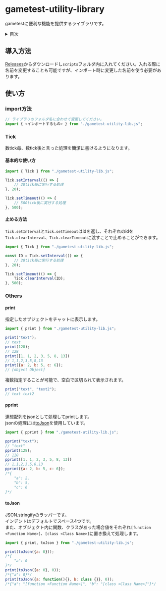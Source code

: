 # gametest-utility-library
gametestに便利な機能を提供するライブラリです。

<!-- START doctoc generated TOC please keep comment here to allow auto update -->
<!-- DON'T EDIT THIS SECTION, INSTEAD RE-RUN doctoc TO UPDATE -->
<details>
<summary>目次</summary>

- [導入方法](#%E5%B0%8E%E5%85%A5%E6%96%B9%E6%B3%95)
- [使い方](#%E4%BD%BF%E3%81%84%E6%96%B9)
  - [import方法](#import%E6%96%B9%E6%B3%95)
  - [Event](#event)
    - [基本的な使い方](#%E5%9F%BA%E6%9C%AC%E7%9A%84%E3%81%AA%E4%BD%BF%E3%81%84%E6%96%B9)
    - [削除する方法](#%E5%89%8A%E9%99%A4%E3%81%99%E3%82%8B%E6%96%B9%E6%B3%95)
  - [Tick](#tick)
    - [基本的な使い方](#%E5%9F%BA%E6%9C%AC%E7%9A%84%E3%81%AA%E4%BD%BF%E3%81%84%E6%96%B9-1)
    - [止める方法](#%E6%AD%A2%E3%82%81%E3%82%8B%E6%96%B9%E6%B3%95)
  - [Others](#others)
    - [print](#print)
    - [pprint](#pprint)
    - [error](#error)
    - [warn](#warn)
    - [toJson](#tojson)

</details>
<!-- END doctoc generated TOC please keep comment here to allow auto update -->

## 導入方法
[Releases](https://github.com/Lapis256/gametest-utility-library/releases)からダウンロードし`scripts`フォルダ内に入れてください。入れる際に名前を変更することも可能ですが、インポート時に変更した名前を使う必要があります。
## 使い方
### import方法
```js
// ライブラリのフォルダ名に合わせて変更してください。
import { <インポートするもの> } from "./gametest-utility-lib.js";
```

### Tick
数tick毎、数tick後と言った処理を簡潔に書けるようになります。
#### 基本的な使い方
```js
import { Tick } from "./gametest-utility-lib.js";

Tick.setInterval(() => {
    // 20tick毎に実行する処理
}, 20);

Tick.setTimeout(() => {
    // 500tick後に実行する処理
}, 500);
```
#### 止める方法
`Tick.setInterval`と`Tick.setTimeout`はidを返し、それぞれのidを`Tick.clearInterval`、`Tick.clearTimeout`に渡すことで止めることができます。
```js
import { Tick } from "./gametest-utility-lib.js";

const ID = Tick.setInterval(() => {
    // 20tick毎に実行する処理
}, 20);

Tick.setTimeout(() => {
    Tick.clearInterval(ID);
}, 500);
```
### Others
#### print
指定したオブジェクトをチャットに表示します。
```js
import { print } from "./gametest-utility-lib.js";

print("text");
// text
print(128);
// 128
print([1, 1, 2, 3, 5, 8, 13])
// 1,1,2,3,5,8,13
print({a: 2, b: 5, c: 6});
// [object Object]
```
複数指定することが可能で、空白で区切られて表示されます。
```js
print("text", "text2");
// text text2
```
#### pprint
連想配列をjsonとして処理してprintします。  
jsonの処理には[toJson](#tojson)を使用しています。
```js
import { pprint } from "./gametest-utility-lib.js";

pprint("text");
// "text"
pprint(128);
// 128
pprint([1, 1, 2, 3, 5, 8, 13])
// 1,1,2,3,5,8,13
pprint({a: 2, b: 5, c: 6});
/*{
    "a": 2,
    "b": 5,
    "c": 6
}*/
```

#### toJson
JSON.stringifyのラッパーです。  
インデントはデフォルトでスペース4つです。  
また、オブジェクト内に関数、クラスがあった場合値をそれぞれ`[function <Function Name>]`、`[class <Class Name>]`に置き換えて処理します。
```js
import { print, toJson } from "./gametest-utility-lib.js";

print(toJson({a: 0}));
/*{
    "a": 0
}*/
print(toJson({a: 0}, 0));
/*{"a": 0}*/
print(toJson({a: function(){}, b: class {}}, 0));
/*{"a": "[function <Function Name>]", "b": "[class <Class Name>]"}*/
```
